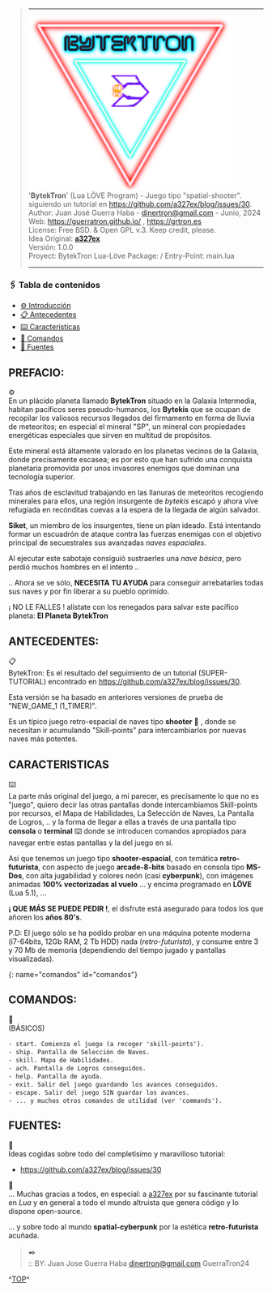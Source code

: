 # <i style="display:none;">TOP</i>  
> -----------------------------------------------------------------------------------------------------  
>   [![BytekTron logo](promo/img/bytektron_logo.png "Página Github BytekTron")](http://guerratron.github.io/BytekTron "Página BytekTron")  
> '**BytekTron**' (Lua LÖVE Program) - Juego tipo "spatial-shooter". siguiendo un tutorial en https://github.com/a327ex/blog/issues/30.  
> Author:  Juan José Guerra Haba - <dinertron@gmail.com> - Junio, 2024  
> Web:     https://guerratron.github.io/ , https://grtron.es  
> License: Free BSD. & Open GPL v.3. Keep credit, please.  
> Idea Original: **[a327ex](https://a327ex.com/)**  
> Versión: 1.0.0  
> Proyect:    BytekTron Lua-Löve      Package: /               Entry-Point: main.lua  
> 
> ----------------------------------------------------------------------------------------------------  

<h3>🖇️ Tabla de contenidos</h3>
 
- [⚙️ Introducción](#prefacio)
- [📋 Antecedentes](#antecedentes)
- [⌨️ Caracteristicas](#caracteristicas)
- [🔧 Comandos](#comandos)
- [📌 Fuentes](#fuentes)


## PREFACIO:
 ⚙️  
En un plácido planeta llamado **BytekTron** situado en la Galaxia Intermedia, habitan pacíficos seres pseudo-humanos, los **Bytekis** que se ocupan de recopilar los valiosos recursos llegados del firmamento en forma de lluvia de meteoritos; en especial el mineral "SP", un mineral con propiedades energéticas especiales que sirven en multitud de propósitos.

Este mineral está áltamente valorado en los planetas vecinos de la Galaxia, donde precísamente escasea; es por esto que han sufrido una conquista planetaria promovida por unos invasores enemigos que dominan una tecnología superior.

Tras años de esclavitud trabajando en las llanuras de meteoritos recogiendo minerales para ellos, una región insurgente de *bytekis* escapó y ahora vive refugiada en recónditas cuevas a la espera de la llegada de algún salvador.

**Siket**, un miembro de los insurgentes, tiene un plan ideado. Está intentando formar un escuadrón de ataque contra las fuerzas enemigas con el objetivo principal de secuestrales sus avanzadas *naves espaciales*. 

Al ejecutar este sabotaje consiguió sustraerles una *nave básica*, pero perdió muchos hombres en el intento ..

.. Ahora se ve sólo, **NECESITA TU AYUDA** para conseguir arrebatarles todas sus naves y por fin liberar a su pueblo oprimido.

¡ NO LE FALLES ! alístate con los renegados para salvar este pacífico planeta: **El Planeta BytekTron**

## ANTECEDENTES:
 📋  
 BytekTron: Es el resultado del seguimiento de un tutorial (SUPER-TUTORIAL) encontrado en https://github.com/a327ex/blog/issues/30.

Esta versión se ha basado en anteriores versiones de prueba de "NEW_GAME_1 (1_TIMER)".

Es un típico juego retro-espacial de naves tipo **shooter** 🚀 , donde se necesitan ir acumulando "Skill-points" para intercambiarlos por nuevas naves más potentes.

## CARACTERISTICAS
⌨️  
La parte más original del juego, a mi parecer, es precísamente lo que no es "juego", quiero decir las otras pantallas donde intercambiamos Skill-points por recursos, el Mapa de Habilidades, La Selección de Naves, La Pantalla de Logros, .. y la forma de llegar a ellas a través de una pantalla tipo **consola** o **terminal** ⌨️  donde se introducen comandos apropiados para navegar entre estas pantallas y la del juego en sí.

Así que tenemos un juego tipo **shooter-espacial**, con temática **retro-futurista**, con aspecto de juego **arcade-8-bits** basado en consola tipo **MS-Dos**, con alta jugabilidad y colores neón (casi **cyberpunk**), con imágenes animadas **100% vectorizadas al vuelo** ... y encima programado en **LÖVE** (Lua 5.1), ...

 **¡ QUE MÁS SE PUEDE PEDIR !**, el disfrute está asegurado para todos los que añoren los **años 80's**.

 P.D: El juego sólo se ha podido probar en una máquina potente moderna (i7-64bits, 12Gb RAM, 2 Tb HDD) nada (*retro-futurista*), y consume entre 3 y 70 Mb de memoria (dependiendo del tiempo jugado y pantallas visualizadas).

{: name="comandos" id="comandos"}
## COMANDOS:
 🔧  
(BÁSICOS)  

    - start. Comienza el juego (a recoger 'skill-points').
    - ship. Pantalla de Selección de Naves.
    - skill. Mapa de Habilidades.
    - ach. Pantalla de Logros conseguidos.
    - help. Pantalla de ayuda. 
    - exit. Salir del juego guardando los avances conseguidos. 
    - escape. Salir del juego SIN guardar los avances.
    - ... y muchos otros comandos de utilidad (ver 'commands').

## FUENTES:
 📌  
Ideas cogidas sobre todo del completísimo y maravilloso tutorial:

- https://github.com/a327ex/blog/issues/30

 🎁  
... Muchas gracias a todos, en especial: a [a327ex](https://a327ex.com/) por su fascinante tutorial en *Lua* y en general a todo el mundo altruista que genera código y lo dispone open-source.  

... y sobre todo al mundo **spatial-cyberpunk** por la estética **retro-futurista** acuñada.  

> ✒️  
> :: BY: Juan Jose Guerra Haba <dinertron@gmail.com> GuerraTron24  

^[TOP](#top)^